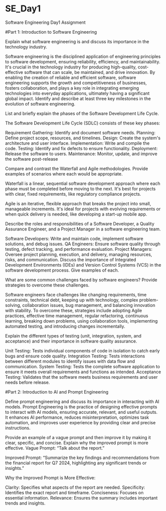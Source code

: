 # SE_Day1
Software Engineering Day1 Assignment

#Part 1: Introduction to Software Engineering

Explain what software engineering is and discuss its importance in the technology industry.

Software engineering is the disciplined application of engineering principles to software development, ensuring reliability, efficiency, and maintainability. It's crucial in the technology industry for producing high-quality, cost-effective software that can scale, be maintained, and drive innovation. By enabling the creation of reliable and efficient software, software engineering supports the growth and competitiveness of businesses, fosters collaboration, and plays a key role in integrating emerging technologies into everyday applications, ultimately having a significant global impact.
Identify and describe at least three key milestones in the evolution of software engineering.


List and briefly explain the phases of the Software Development Life Cycle.

The Software Development Life Cycle (SDLC) consists of these key phases:

Requirement Gathering: Identify and document software needs.
Planning: Define project scope, resources, and timelines.
Design: Create the system's architecture and user interface.
Implementation: Write and compile the code.
Testing: Identify and fix defects to ensure functionality.
Deployment: Release the software to users.
Maintenance: Monitor, update, and improve the software post-release

Compare and contrast the Waterfall and Agile methodologies. Provide examples of scenarios where each would be appropriate.

Waterfall is a linear, sequential software development approach where each phase must be completed before moving to the next. It's best for projects with clear, fixed requirements, like regulatory compliance projects.

Agile is an iterative, flexible approach that breaks the project into small, manageable increments. It's ideal for projects with evolving requirements or when quick delivery is needed, like developing a start-up mobile app.

Describe the roles and responsibilities of a Software Developer, a Quality Assurance Engineer, and a Project Manager in a software engineering team.

Software Developers: Write and maintain code, implement software solutions, and debug issues.
QA Engineers: Ensure software quality through testing, defect tracking, and performance evaluation.
Project Managers: Oversee project planning, execution, and delivery, managing resources, risks, and communication.
Discuss the importance of Integrated Development Environments (IDEs) and Version Control Systems (VCS) in the software development process. Give examples of each.


What are some common challenges faced by software engineers? Provide strategies to overcome these challenges.

Software engineers face challenges like changing requirements, time constraints, technical debt, keeping up with technology, complex problem-solving, collaboration issues, bug management, and balancing innovation with stability. To overcome these, strategies include adopting Agile practices, effective time management, regular refactoring, continuous learning, breaking down problems, using collaboration tools, implementing automated testing, and introducing changes incrementally. 

Explain the different types of testing (unit, integration, system, and acceptance) and their importance in software quality assurance.

Unit Testing: Tests individual components of code in isolation to catch early bugs and ensure code quality.
Integration Testing: Tests interactions between different modules to identify issues with data flow and communication.
System Testing: Tests the complete software application to ensure it meets overall requirements and functions as intended.
Acceptance Testing: Validates that the software meets business requirements and user needs before release.

#Part 2: Introduction to AI and Prompt Engineering


Define prompt engineering and discuss its importance in interacting with AI models.
Prompt Engineering is the practice of designing effective prompts to interact with AI models, ensuring accurate, relevant, and useful outputs. It enhances AI performance, reduces misinterpretation, optimizes task automation, and improves user experience by providing clear and precise instructions.

Provide an example of a vague prompt and then improve it by making it clear, specific, and concise. Explain why the improved prompt is more effective.
Vague Prompt: “Talk about the report.”

Improved Prompt: “Summarize the key findings and recommendations from the financial report for Q7 2024, highlighting any significant trends or insights.”

Why the Improved Prompt is More Effective:

Clarity: Specifies what aspects of the report are needed.
Specificity: Identifies the exact report and timeframe.
Conciseness: Focuses on essential information.
Relevance: Ensures the summary includes important trends and insights.
